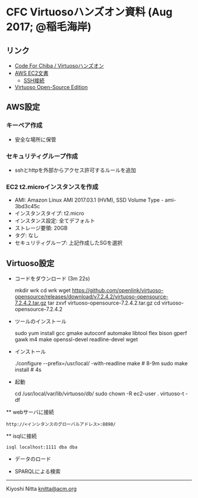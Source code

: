 # CFC Virtuosoハンズオン資料 (Aug 2017; @稲毛海岸) #

## リンク ##
* [Code For Chiba / Virtuosoハンズオン](http://www.wherevent.com/detail/Code-for-Chiba-%E3%82%AA%E3%83%BC%E3%83%97%E3%83%B3%E3%83%87%E3%83%BC%E3%82%BF%E3%82%92%E6%B5%81%E9%80%9A%E3%81%95%E3%81%9B%E3%82%8B%E3%81%AB%E3%81%AF%EF%BC%9F-Virtuoso-%E3%83%8F%E3%83%B3%E3%82%BA%E3%82%AA%E3%83%B3)
* [AWS EC2文書](https://aws.amazon.com/jp/documentation/ec2/)
    * [SSH接続](http://docs.aws.amazon.com/ja_jp/AWSEC2/latest/UserGuide/AccessingInstancesLinux.html)
* [Virtuoso Open-Source Edition](http://vos.openlinksw.com/owiki/wiki/VOS/)

## AWS設定 ##
### キーペア作成
* 安全な場所に保管
### セキュリティグループ作成
* sshとhttpを外部からアクセス許可するルールを追加
### EC2 t2.microインスタンスを作成
* AMI: Amazon Linux AMI 2017.03.1 (HVM), SSD Volume Type - ami-3bd3c45c
* インスタンスタイプ: t2.micro
* インスタンス設定: 全てデフォルト
* ストレージ要領: 20GB
* タグ: なし
* セキュリティグループ: 上記作成したSGを選択

## Virtuoso設定 ##
* コードをダウンロード (3m 22s)

    mkdir wrk
    cd wrk
    wget https://github.com/openlink/virtuoso-opensource/releases/download/v7.2.4.2/virtuoso-opensource-7.2.4.2.tar.gz
    tar zxvf virtuoso-opensource-7.2.4.2.tar.gz
    cd virtuoso-opensource-7.2.4.2

* ツールのインストール

    sudo yum install gcc gmake autoconf automake libtool flex bison gperf gawk m4 make openssl-devel readline-devel wget

* インストール

    ./configure --prefix=/usr/local/ -with-readline
    make              # 8-9m
    sudo make install # 4s

* 起動

    cd /usr/local/var/lib/virtuoso/db/
    sudo chown -R ec2-user .
    virtuoso-t -df

** webサーバに接続

    http://<インシタンスのグローバルアドレス>:8890/

** isqlに接続

    isql localhost:1111 dba dba

* データのロード

* SPARQLによる検索

----
Kiyoshi Nitta <knitta@acm.org>
